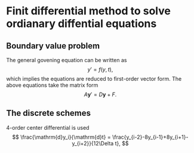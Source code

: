 # Finit differential method to solve ordianary diffential equations

## Boundary value problem
The general govening equation can be written as
$$ y' = f(y,t), $$
which implies the equations are reduced to first-order vector form.
The above equations take the matrix form
$$ A\boldsymbol{y}' = D\boldsymbol{y} + F. $$

## The discrete schemes
4-order center differential is used 
$$ \frac{\mathrm{d}y_i}{\mathrm{d}t} = \frac{y_{i-2}-8y_{i-1}+8y_{i+1}-y_{i+2}}{12\Delta t}, $$